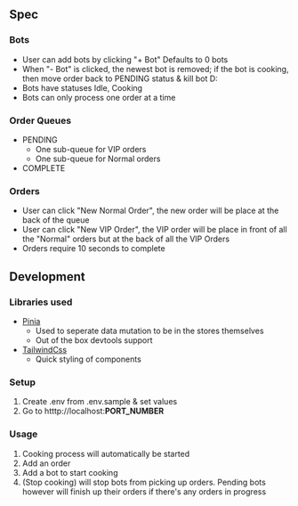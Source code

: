 ## Spec

### Bots

- User can add bots by clicking "+ Bot" Defaults to 0 bots
- When "- Bot" is clicked, the newest bot is removed; if the bot is cooking, then move order back to PENDING status & kill bot D:
- Bots have statuses Idle, Cooking
- Bots can only process one order at a time

### Order Queues

- PENDING
  - One sub-queue for VIP orders
  - One sub-queue for Normal orders
- COMPLETE

### Orders

- User can click "New Normal Order", the new order will be place at the back of the queue
- User can click "New VIP Order", the VIP order will be place in front of all the "Normal" orders but at the back of all the VIP Orders
- Orders require 10 seconds to complete

## Development

### Libraries used

- [Pinia](https://pinia.vuejs.org/)
  - Used to seperate data mutation to be in the stores themselves
  - Out of the box devtools support
- [TailwindCss](https://tailwindcss.com/)
  - Quick styling of components

### Setup

1. Create .env from .env.sample & set values
2. Go to htttp://localhost:**PORT_NUMBER**

### Usage

1. Cooking process will automatically be started
2. Add an order
3. Add a bot to start cooking
4. (Stop cooking) will stop bots from picking up orders. Pending bots however will finish up their orders if there's any orders in progress
